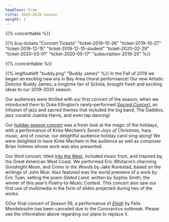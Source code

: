 ```yaml
---
headless: true
title: 2019–2020 Season
weight: 1
---
```


{{% concerttable %}}

{{% buy-tickets "Concert Tickets" "ticket-2019-10-26" "ticket-2019-10-27" "ticket-2019-12-15" "ticket-2019-12-15-student" "ticket-2020-02-29" "ticket-2020-03-01" "ticket-2020-05-17" "subscription-2019-20" %}}  

{{% /concerttable %}}

{{% imgfloatleft "buddy.png" "Buddy James" %}}
In the Fall of 2019 we began an exciting new era in Bay Area choral performance! Our new Artistic Director Buddy James, a longtime fan of Schola, brought fresh and exciting ideas to our 2019–2020 season.

Our audiences were thrilled with our first concert of the season,
when we introduced them to Duke Ellington’s rarely-performed
_[Sacred Concert](/concerts/schola-swings)_, an infusion of jazz and sacred themes that included the big band, The Daddios, jazz vocalist Juanita Harris, and even tap dancing!

Our [holiday season concert](/concerts/the-joys-of-christmas) was a fresh look at the magic of the  holidays, with a performance of Kirke Mechem’s _Seven Joys of Christmas_, harp music, and of course, our delightful audience holiday carol sing-along! We were delighted to have Kirke Mechem in the audience as well as composer Brian Holmes whose work was also presented.

Our third concert, titled [Into the West](/concerts/into-the-west), included music from, and inspired by, the Great American West Coast. We performed Eric Whitacre’s charming _Goodnight Moon_, and _Come to the Woods_ by Jake Runestad, based on the writings of John Muir. Also featured was the world premiere of a work by Eric Tuan, setting the poem _Gilded Land_, written by Sophia Smith, the winner of this year’s Poetry-to-Music Contest. This concert also saw our first use of multimedia in the form of slides projected during two of the works.

OOur final concert of Season 56, a performance of _[Elijah](/concerts/elijah)_ by Felix Mendelssohn has been canceled due to the Coronavirus outbreak. Please see the information above regarding our plans to replace it.
